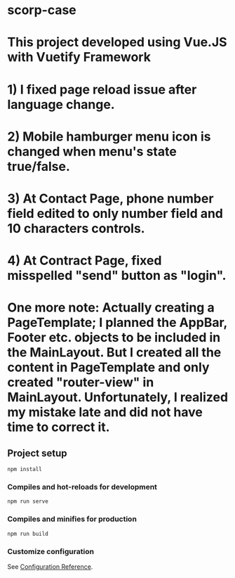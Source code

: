 # scorp-case

# This project developed using Vue.JS with Vuetify Framework

# 1) I fixed page reload issue after language change.

# 2) Mobile hamburger menu icon is changed when menu's state true/false.

# 3) At Contact Page, phone number field edited to only number field and 10 characters controls.

# 4) At Contract Page, fixed misspelled "send" button as "login".

# One more note: Actually creating a PageTemplate; I planned the AppBar, Footer etc. objects to be included in the MainLayout. But I created all the content in PageTemplate and only created "router-view" in MainLayout. Unfortunately, I realized my mistake late and did not have time to correct it.

## Project setup

```
npm install
```

### Compiles and hot-reloads for development

```
npm run serve
```

### Compiles and minifies for production

```
npm run build
```

### Customize configuration

See [Configuration Reference](https://cli.vuejs.org/config/).
